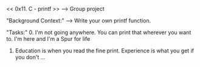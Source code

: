<< 0x11. C - printf >> --> Group project

"Background Context:" --> Write your own printf function.

"Tasks:" 0. I'm not going anywhere. You can print that wherever you want to. I'm here and I'm a Spur for life

1. Education is when you read the fine print. Experience is what you get if you don't
...
